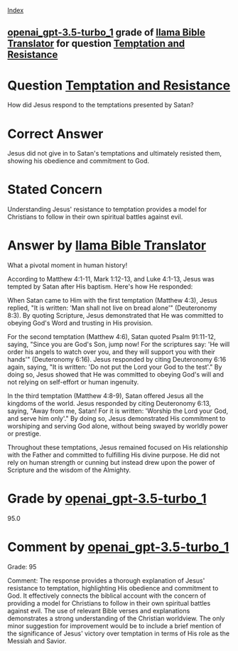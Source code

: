 
[Index](../../../../index.md)
## [openai_gpt-3.5-turbo_1](../../../grading_models/openai_gpt-3.5-turbo_1.md) grade of [llama Bible Translator](../../../answering_models/llama_Bible_Translator.md) for question [Temptation and Resistance](../../../questions/Temptation_and_Resistance.md)

# Question [Temptation and Resistance](../../../questions/Temptation_and_Resistance.md)
How did Jesus respond to the temptations presented by Satan?

# Correct Answer
Jesus did not give in to Satan's temptations and ultimately resisted them, showing his obedience and commitment to God.

# Stated Concern
Understanding Jesus' resistance to temptation provides a model for Christians to follow in their own spiritual battles against evil.

# Answer by [llama Bible Translator](../../../answering_models/llama_Bible_Translator.md)
What a pivotal moment in human history!

According to Matthew 4:1-11, Mark 1:12-13, and Luke 4:1-13, Jesus was tempted by Satan after His baptism. Here's how He responded:

When Satan came to Him with the first temptation (Matthew 4:3), Jesus replied, "It is written: 'Man shall not live on bread alone'" (Deuteronomy 8:3). By quoting Scripture, Jesus demonstrated that He was committed to obeying God's Word and trusting in His provision.

For the second temptation (Matthew 4:6), Satan quoted Psalm 91:11-12, saying, "Since you are God's Son, jump now! For the scriptures say: 'He will order his angels to watch over you, and they will support you with their hands'" (Deuteronomy 6:16). Jesus responded by citing Deuteronomy 6:16 again, saying, "It is written: 'Do not put the Lord your God to the test'." By doing so, Jesus showed that He was committed to obeying God's will and not relying on self-effort or human ingenuity.

In the third temptation (Matthew 4:8-9), Satan offered Jesus all the kingdoms of the world. Jesus responded by citing Deuteronomy 6:13, saying, "Away from me, Satan! For it is written: 'Worship the Lord your God, and serve him only'." By doing so, Jesus demonstrated His commitment to worshiping and serving God alone, without being swayed by worldly power or prestige.

Throughout these temptations, Jesus remained focused on His relationship with the Father and committed to fulfilling His divine purpose. He did not rely on human strength or cunning but instead drew upon the power of Scripture and the wisdom of the Almighty.

# Grade by [openai_gpt-3.5-turbo_1](../../../grading_models/openai_gpt-3.5-turbo_1.md)
95.0

# Comment by [openai_gpt-3.5-turbo_1](../../../grading_models/openai_gpt-3.5-turbo_1.md)
Grade: 95

Comment: The response provides a thorough explanation of Jesus' resistance to temptation, highlighting His obedience and commitment to God. It effectively connects the biblical account with the concern of providing a model for Christians to follow in their own spiritual battles against evil. The use of relevant Bible verses and explanations demonstrates a strong understanding of the Christian worldview. The only minor suggestion for improvement would be to include a brief mention of the significance of Jesus' victory over temptation in terms of His role as the Messiah and Savior.

